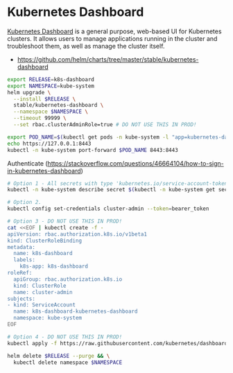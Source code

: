 # Kubernetes Dashboard

[Kubernetes Dashboard](https://github.com/kubernetes/dashboard) is a general purpose, web-based UI for Kubernetes clusters. It allows users to manage applications running in the cluster and troubleshoot them, as well as manage the cluster itself.

+ https://github.com/helm/charts/tree/master/stable/kubernetes-dashboard

```bash
export RELEASE=k8s-dashboard
export NAMESPACE=kube-system
helm upgrade \
  --install $RELEASE \
  stable/kubernetes-dashboard \
  --namespace $NAMESPACE \
  --timeout 99999 \
  --set rbac.clusterAdminRole=true # DO NOT USE THIS IN PROD!
```

```bash
export POD_NAME=$(kubectl get pods -n kube-system -l "app=kubernetes-dashboard,release=k8s-dashboard" -o jsonpath="{.items[0].metadata.name}")
echo https://127.0.0.1:8443
kubectl -n kube-system port-forward $POD_NAME 8443:8443
```

Authenticate (https://stackoverflow.com/questions/46664104/how-to-sign-in-kubernetes-dashboard)

```bash
# Option 1 - All secrets with type 'kubernetes.io/service-account-token' will allow to log in and give you some access based on their roles.
kubectl -n kube-system describe secret $(kubectl -n kube-system get secret | grep k8s-dashboard-kubernetes-dashboard-token | cut -d " " -f1) | grep "token:" | awk -F ":      " '{print $2}'
```

```bash
# Option 2.
kubectl config set-credentials cluster-admin --token=bearer_token
```

```bash
# Option 3 - DO NOT USE THIS IN PROD!
cat <<EOF | kubectl create -f -
apiVersion: rbac.authorization.k8s.io/v1beta1
kind: ClusterRoleBinding
metadata:
  name: k8s-dashboard
  labels:
    k8s-app: k8s-dashboard
roleRef:
  apiGroup: rbac.authorization.k8s.io
  kind: ClusterRole
  name: cluster-admin
subjects:
- kind: ServiceAccount
  name: k8s-dashboard-kubernetes-dashboard
  namespace: kube-system
EOF
```

```bash
# Option 4 - DO NOT USE THIS IN PROD!
kubectl apply -f https://raw.githubusercontent.com/kubernetes/dashboard/master/aio/deploy/alternative.yaml
```

```bash
helm delete $RELEASE --purge && \
  kubectl delete namespace $NAMESPACE
```
